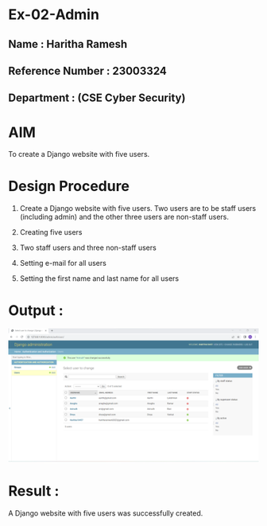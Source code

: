 # Ex-02-Admin
## Name : Haritha Ramesh
## Reference Number : 23003324
## Department : (CSE Cyber Security) 
# AIM
To create a Django website with five users. 
# Design Procedure
1. Create a Django website with five users. Two users are to be staff users (including admin) and the other three users are non-staff users.
2. Creating five users

3. Two staff users and three non-staff users

4. Setting e-mail for all users

5. Setting the first name and last name for all users
# Output :
![](./Screenshot%202023-10-20%20133521.png)
# Result :
A Django website with five users was successfully created.
